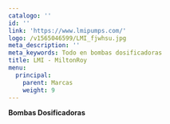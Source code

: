 ```yaml
---
catalogo: ''
id: ''
link: 'https://www.lmipumps.com/'
logo: /v1565046599/LMI_fjwhsu.jpg
meta_description: ''
meta_keywords: Todo en bombas dosificadoras
title: LMI - MiltonRoy
menu:
  principal:
    parent: Marcas
    weight: 9
---
```





**Bombas Dosificadoras**
